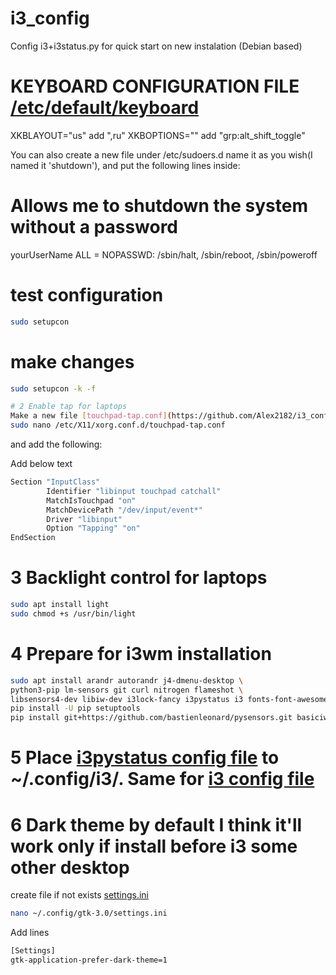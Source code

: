 # i3_config
Config i3+i3status.py for quick start on new instalation (Debian based)


# KEYBOARD CONFIGURATION FILE [/etc/default/keyboard](https://github.com/Alex2182/i3_config/blob/main/keyboard)

XKBLAYOUT="us" add ",ru"
XKBOPTIONS="" add "grp:alt_shift_toggle"

You can also create a new file under /etc/sudoers.d name it as you wish(I named it 'shutdown'), and put the following lines inside:

# Allows me to shutdown the system without a password
yourUserName ALL = NOPASSWD: /sbin/halt, /sbin/reboot, /sbin/poweroff


# test configuration
```bash
sudo setupcon
```
# make changes
```bash
sudo setupcon -k -f

# 2 Enable tap for laptops
Make a new file [touchpad-tap.conf](https://github.com/Alex2182/i3_config/blob/main/touchpad_tap.conf)
sudo nano /etc/X11/xorg.conf.d/touchpad-tap.conf
```
and add the following:

Add below text
```bash
Section "InputClass"
        Identifier "libinput touchpad catchall"
        MatchIsTouchpad "on"
        MatchDevicePath "/dev/input/event*"
        Driver "libinput"
        Option "Tapping" "on"
EndSection
```
# 3 Backlight control for laptops
```bash
sudo apt install light
sudo chmod +s /usr/bin/light
```
# 4 Prepare for i3wm installation
```bash
sudo apt install arandr autorandr j4-dmenu-desktop \
python3-pip lm-sensors git curl nitrogen flameshot \
libsensors4-dev libiw-dev i3lock-fancy i3pystatus i3 fonts-font-awesome
pip install -U pip setuptools
pip install git+https://github.com/bastienleonard/pysensors.git basiciw xkbgroup psutil
```
# 5 Place [i3pystatus config file](https://github.com/Alex2182/i3_config/blob/main/i3status.py) to ~/.config/i3/. Same for [i3 config file](https://github.com/Alex2182/i3_config/blob/main/config)


# 6 Dark theme by default I think it'll work only if install before i3 some other desktop
create file if not exists [settings.ini](https://github.com/Alex2182/i3_config/blob/main/settings.ini)
```bash
nano ~/.config/gtk-3.0/settings.ini
```
Add lines
```bash
[Settings]
gtk-application-prefer-dark-theme=1
```
